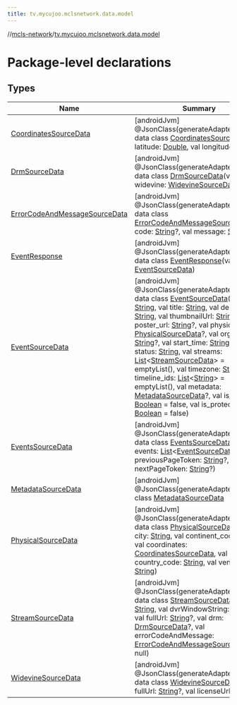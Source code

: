 ```yaml
---
title: tv.mycujoo.mclsnetwork.data.model
---
```

//[mcls-network](../../index.html)/[tv.mycujoo.mclsnetwork.data.model](index.html)



# Package-level declarations



## Types


| Name | Summary |
|---|---|
| [CoordinatesSourceData](-coordinates-source-data/index.html) | [androidJvm]<br>@JsonClass(generateAdapter = true)<br>data class [CoordinatesSourceData](-coordinates-source-data/index.html)(val latitude: [Double](https://kotlinlang.org/api/latest/jvm/stdlib/kotlin/-double/index.html), val longitude: [Double](https://kotlinlang.org/api/latest/jvm/stdlib/kotlin/-double/index.html)) |
| [DrmSourceData](-drm-source-data/index.html) | [androidJvm]<br>@JsonClass(generateAdapter = true)<br>data class [DrmSourceData](-drm-source-data/index.html)(val widevine: [WidevineSourceData](-widevine-source-data/index.html)?) |
| [ErrorCodeAndMessageSourceData](-error-code-and-message-source-data/index.html) | [androidJvm]<br>@JsonClass(generateAdapter = true)<br>data class [ErrorCodeAndMessageSourceData](-error-code-and-message-source-data/index.html)(val code: [String](https://kotlinlang.org/api/latest/jvm/stdlib/kotlin/-string/index.html)?, val message: [String](https://kotlinlang.org/api/latest/jvm/stdlib/kotlin/-string/index.html)?) |
| [EventResponse](-event-response/index.html) | [androidJvm]<br>@JsonClass(generateAdapter = true)<br>data class [EventResponse](-event-response/index.html)(val event: [EventSourceData](-event-source-data/index.html)) |
| [EventSourceData](-event-source-data/index.html) | [androidJvm]<br>@JsonClass(generateAdapter = true)<br>data class [EventSourceData](-event-source-data/index.html)(val id: [String](https://kotlinlang.org/api/latest/jvm/stdlib/kotlin/-string/index.html), val title: [String](https://kotlinlang.org/api/latest/jvm/stdlib/kotlin/-string/index.html), val description: [String](https://kotlinlang.org/api/latest/jvm/stdlib/kotlin/-string/index.html), val thumbnailUrl: [String](https://kotlinlang.org/api/latest/jvm/stdlib/kotlin/-string/index.html)?, val poster_url: [String](https://kotlinlang.org/api/latest/jvm/stdlib/kotlin/-string/index.html)?, val physical: [PhysicalSourceData](-physical-source-data/index.html)?, val organiser: [String](https://kotlinlang.org/api/latest/jvm/stdlib/kotlin/-string/index.html)?, val start_time: [String](https://kotlinlang.org/api/latest/jvm/stdlib/kotlin/-string/index.html), val status: [String](https://kotlinlang.org/api/latest/jvm/stdlib/kotlin/-string/index.html), val streams: [List](https://kotlinlang.org/api/latest/jvm/stdlib/kotlin.collections/-list/index.html)&lt;[StreamSourceData](-stream-source-data/index.html)&gt; = emptyList(), val timezone: [String](https://kotlinlang.org/api/latest/jvm/stdlib/kotlin/-string/index.html), val timeline_ids: [List](https://kotlinlang.org/api/latest/jvm/stdlib/kotlin.collections/-list/index.html)&lt;[String](https://kotlinlang.org/api/latest/jvm/stdlib/kotlin/-string/index.html)&gt; = emptyList(), val metadata: [MetadataSourceData](-metadata-source-data/index.html)?, val is_test: [Boolean](https://kotlinlang.org/api/latest/jvm/stdlib/kotlin/-boolean/index.html) = false, val is_protected: [Boolean](https://kotlinlang.org/api/latest/jvm/stdlib/kotlin/-boolean/index.html) = false) |
| [EventsSourceData](-events-source-data/index.html) | [androidJvm]<br>@JsonClass(generateAdapter = true)<br>data class [EventsSourceData](-events-source-data/index.html)(val events: [List](https://kotlinlang.org/api/latest/jvm/stdlib/kotlin.collections/-list/index.html)&lt;[EventSourceData](-event-source-data/index.html)&gt;, val previousPageToken: [String](https://kotlinlang.org/api/latest/jvm/stdlib/kotlin/-string/index.html)?, val nextPageToken: [String](https://kotlinlang.org/api/latest/jvm/stdlib/kotlin/-string/index.html)?) |
| [MetadataSourceData](-metadata-source-data/index.html) | [androidJvm]<br>@JsonClass(generateAdapter = true)<br>class [MetadataSourceData](-metadata-source-data/index.html) |
| [PhysicalSourceData](-physical-source-data/index.html) | [androidJvm]<br>@JsonClass(generateAdapter = true)<br>data class [PhysicalSourceData](-physical-source-data/index.html)(val city: [String](https://kotlinlang.org/api/latest/jvm/stdlib/kotlin/-string/index.html), val continent_code: [String](https://kotlinlang.org/api/latest/jvm/stdlib/kotlin/-string/index.html), val coordinates: [CoordinatesSourceData](-coordinates-source-data/index.html), val country_code: [String](https://kotlinlang.org/api/latest/jvm/stdlib/kotlin/-string/index.html), val venue: [String](https://kotlinlang.org/api/latest/jvm/stdlib/kotlin/-string/index.html)) |
| [StreamSourceData](-stream-source-data/index.html) | [androidJvm]<br>@JsonClass(generateAdapter = true)<br>data class [StreamSourceData](-stream-source-data/index.html)(val id: [String](https://kotlinlang.org/api/latest/jvm/stdlib/kotlin/-string/index.html), val dvrWindowString: [String](https://kotlinlang.org/api/latest/jvm/stdlib/kotlin/-string/index.html)?, val fullUrl: [String](https://kotlinlang.org/api/latest/jvm/stdlib/kotlin/-string/index.html)?, val drm: [DrmSourceData](-drm-source-data/index.html)?, val errorCodeAndMessage: [ErrorCodeAndMessageSourceData](-error-code-and-message-source-data/index.html)? = null) |
| [WidevineSourceData](-widevine-source-data/index.html) | [androidJvm]<br>@JsonClass(generateAdapter = true)<br>data class [WidevineSourceData](-widevine-source-data/index.html)(val fullUrl: [String](https://kotlinlang.org/api/latest/jvm/stdlib/kotlin/-string/index.html)?, val licenseUrl: [String](https://kotlinlang.org/api/latest/jvm/stdlib/kotlin/-string/index.html)?) |

